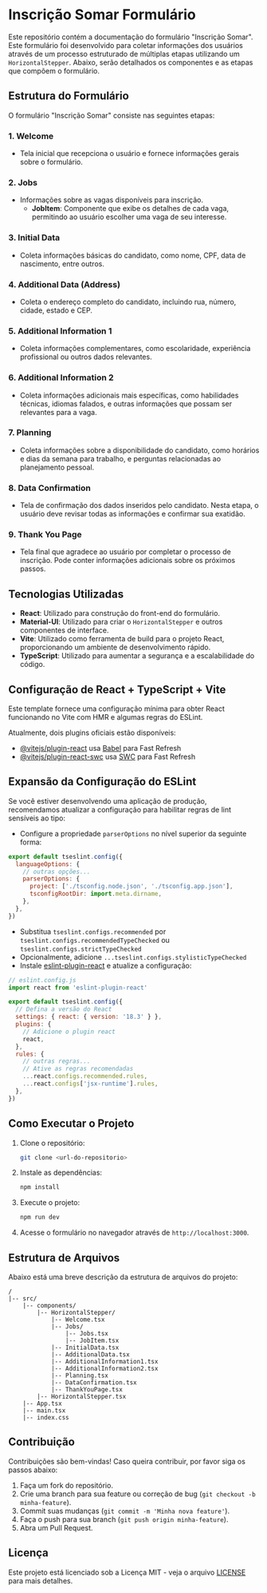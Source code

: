 # Inscrição Somar Formulário

Este repositório contém a documentação do formulário "Inscrição Somar". Este formulário foi desenvolvido para coletar informações dos usuários através de um processo estruturado de múltiplas etapas utilizando um `HorizontalStepper`. Abaixo, serão detalhados os componentes e as etapas que compõem o formulário.

## Estrutura do Formulário

O formulário "Inscrição Somar" consiste nas seguintes etapas:

### 1. Welcome
- Tela inicial que recepciona o usuário e fornece informações gerais sobre o formulário.

### 2. Jobs
- Informações sobre as vagas disponíveis para inscrição.
  - **JobItem**: Componente que exibe os detalhes de cada vaga, permitindo ao usuário escolher uma vaga de seu interesse.

### 3. Initial Data
- Coleta informações básicas do candidato, como nome, CPF, data de nascimento, entre outros.

### 4. Additional Data (Address)
- Coleta o endereço completo do candidato, incluindo rua, número, cidade, estado e CEP.

### 5. Additional Information 1
- Coleta informações complementares, como escolaridade, experiência profissional ou outros dados relevantes.

### 6. Additional Information 2
- Coleta informações adicionais mais específicas, como habilidades técnicas, idiomas falados, e outras informações que possam ser relevantes para a vaga.

### 7. Planning
- Coleta informações sobre a disponibilidade do candidato, como horários e dias da semana para trabalho, e perguntas relacionadas ao planejamento pessoal.

### 8. Data Confirmation
- Tela de confirmação dos dados inseridos pelo candidato. Nesta etapa, o usuário deve revisar todas as informações e confirmar sua exatidão.

### 9. Thank You Page
- Tela final que agradece ao usuário por completar o processo de inscrição. Pode conter informações adicionais sobre os próximos passos.

## Tecnologias Utilizadas
- **React**: Utilizado para construção do front-end do formulário.
- **Material-UI**: Utilizado para criar o `HorizontalStepper` e outros componentes de interface.
- **Vite**: Utilizado como ferramenta de build para o projeto React, proporcionando um ambiente de desenvolvimento rápido.
- **TypeScript**: Utilizado para aumentar a segurança e a escalabilidade do código.

## Configuração de React + TypeScript + Vite

Este template fornece uma configuração mínima para obter React funcionando no Vite com HMR e algumas regras do ESLint.

Atualmente, dois plugins oficiais estão disponíveis:

- [@vitejs/plugin-react](https://github.com/vitejs/vite-plugin-react/blob/main/packages/plugin-react/README.md) usa [Babel](https://babeljs.io/) para Fast Refresh
- [@vitejs/plugin-react-swc](https://github.com/vitejs/vite-plugin-react-swc) usa [SWC](https://swc.rs/) para Fast Refresh

## Expansão da Configuração do ESLint

Se você estiver desenvolvendo uma aplicação de produção, recomendamos atualizar a configuração para habilitar regras de lint sensíveis ao tipo:

- Configure a propriedade `parserOptions` no nível superior da seguinte forma:

```js
export default tseslint.config({
  languageOptions: {
    // outras opções...
    parserOptions: {
      project: ['./tsconfig.node.json', './tsconfig.app.json'],
      tsconfigRootDir: import.meta.dirname,
    },
  },
})
```

- Substitua `tseslint.configs.recommended` por `tseslint.configs.recommendedTypeChecked` ou `tseslint.configs.strictTypeChecked`
- Opcionalmente, adicione `...tseslint.configs.stylisticTypeChecked`
- Instale [eslint-plugin-react](https://github.com/jsx-eslint/eslint-plugin-react) e atualize a configuração:

```js
// eslint.config.js
import react from 'eslint-plugin-react'

export default tseslint.config({
  // Defina a versão do React
  settings: { react: { version: '18.3' } },
  plugins: {
    // Adicione o plugin react
    react,
  },
  rules: {
    // outras regras...
    // Ative as regras recomendadas
    ...react.configs.recommended.rules,
    ...react.configs['jsx-runtime'].rules,
  },
})
```

## Como Executar o Projeto

1. Clone o repositório:
   ```bash
   git clone <url-do-repositorio>
   ```

2. Instale as dependências:
   ```bash
   npm install
   ```

3. Execute o projeto:
   ```bash
   npm run dev
   ```

4. Acesse o formulário no navegador através de `http://localhost:3000`.

## Estrutura de Arquivos

Abaixo está uma breve descrição da estrutura de arquivos do projeto:

```
/
|-- src/
    |-- components/
        |-- HorizontalStepper/
            |-- Welcome.tsx
            |-- Jobs/
                |-- Jobs.tsx
                |-- JobItem.tsx
            |-- InitialData.tsx
            |-- AdditionalData.tsx
            |-- AdditionalInformation1.tsx
            |-- AdditionalInformation2.tsx
            |-- Planning.tsx
            |-- DataConfirmation.tsx
            |-- ThankYouPage.tsx
        |-- HorizontalStepper.tsx
    |-- App.tsx
    |-- main.tsx
    |-- index.css
```

## Contribuição

Contribuições são bem-vindas! Caso queira contribuir, por favor siga os passos abaixo:

1. Faça um fork do repositório.
2. Crie uma branch para sua feature ou correção de bug (`git checkout -b minha-feature`).
3. Commit suas mudanças (`git commit -m 'Minha nova feature'`).
4. Faça o push para sua branch (`git push origin minha-feature`).
5. Abra um Pull Request.

## Licença

Este projeto está licenciado sob a Licença MIT - veja o arquivo [LICENSE](LICENSE) para mais detalhes.
